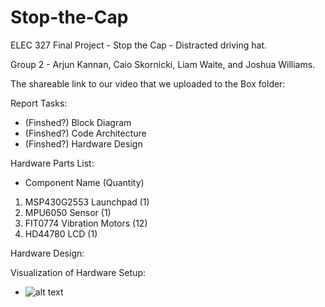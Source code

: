 # Stop-the-Cap
ELEC 327 Final Project - Stop the Cap - Distracted driving hat. 

Group 2 - Arjun Kannan, Caio Skornicki, Liam Waite, and Joshua Williams. 

The shareable link to our video that we uploaded to the Box folder:

Report Tasks:
 - (Finshed?) Block Diagram
 - (Finshed?) Code Architecture
 - (Finshed?) Hardware Design

Hardware Parts List: 
 - Component Name (Quantity)
 1. MSP430G2553 Launchpad (1)
 2. MPU6050 Sensor (1)
 3. FIT0774 Vibration Motors (12)
 4. HD44780 LCD (1)

Hardware Design:

Visualization of Hardware Setup:
 - ![alt text](http://url/to/img.png)

